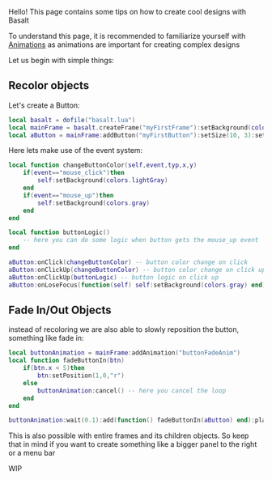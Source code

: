 Hello! This page contains some tips on how to create cool designs with Basalt

To understand this page, it is recommended to familiarize yourself with [Animations](../objects/Animation.md) as animations are important for creating complex designs

Let us begin with simple things:

## Recolor objects

Let's create a Button:

```lua
local basalt = dofile("basalt.lua")
local mainFrame = basalt.createFrame("myFirstFrame"):setBackground(colors.black):show()
local aButton = mainFrame:addButton("myFirstButton"):setSize(10, 3):setText("Beautiful"):setBackground(colors.gray):show()
```

Here lets make use of the event system:<br>
```lua
local function changeButtonColor(self,event,typ,x,y)
    if(event=="mouse_click")then
        self:setBackground(colors.lightGray)
    end
    if(event=="mouse_up")then
        self:setBackground(colors.gray)
    end
end

local function buttonLogic()
    -- here you can do some logic when button gets the mouse_up event
end

aButton:onClick(changeButtonColor) -- button color change on click
aButton:onClickUp(changeButtonColor) -- button color change on click up
aButton:onClickUp(buttonLogic) -- button logic on click up
aButton:onLoseFocus(function(self) self:setBackground(colors.gray) end) -- if user is clicking on the button and dragging out of button size this event will change the bg color back to gray
```

## Fade In/Out Objects
instead of recoloring we are also able to slowly reposition the button, something like fade in:<br>
```lua
local buttonAnimation = mainFrame:addAnimation("buttonFadeAnim")
local function fadeButtonIn(btn)
    if(btn.x < 5)then
        btn:setPosition(1,0,"r")
    else
        buttonAnimation:cancel() -- here you cancel the loop
    end
end

buttonAnimation:wait(0.1):add(function() fadeButtonIn(aButton) end):play(true) -- with play(true) you will create a infinite loop
```
This is also possible with entire frames and its children objects. So keep that in mind if you want to create something like a bigger panel to the right or a menu bar

WIP